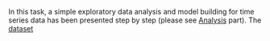 In this task, a simple exploratory data analysis and model building for time series data has been presented step by step (please see [Analysis](Analysis.md) part). The [dataset]()  
